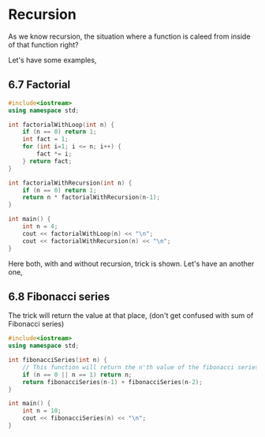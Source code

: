 # Recursion

As we know recursion, the situation where a function is caleed from inside of that function right?

Let's have some examples,

## 6.7 Factorial

```cpp
#include<iostream>
using namespace std;

int factorialWithLoop(int n) {
    if (n == 0) return 1;
    int fact = 1;
    for (int i=1; i <= n; i++) {
        fact *= i;
    } return fact;
}

int factorialWithRecursion(int n) {
    if (n == 0) return 1;
    return n * factorialWithRecursion(n-1);
}

int main() {
    int n = 4;
    cout << factorialWithLoop(n) << "\n";
    cout << factorialWithRecursion(n) << "\n";
}
```

Here both, with and without recursion, trick is shown. Let's have an another one,

## 6.8 Fibonacci series

The trick will return the value at that place, (don't get confused with sum of Fibonacci series)

```cpp
#include<iostream>
using namespace std;

int fibonacciSeries(int n) {
    // This function will return the n'th value of the fibonacci series
    if (n == 0 || n == 1) return n;
    return fibonacciSeries(n-1) + fibonacciSeries(n-2);
}

int main() {
    int n = 10;
    cout << fibonacciSeries(n) << "\n";
}
```
